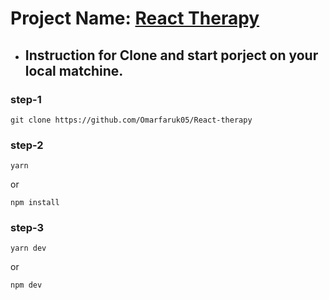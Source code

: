 # Project Name: [React Therapy]()

- ## Instruction for Clone and start porject on your local matchine.

### step-1

```
git clone https://github.com/Omarfaruk05/React-therapy
```

### step-2

```
yarn
```

or

```
npm install
```

### step-3

```
yarn dev
```

or

```
npm dev
```
